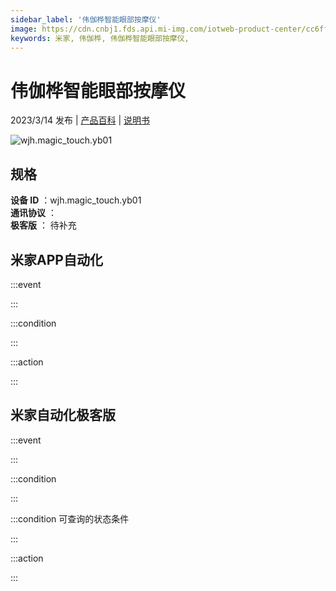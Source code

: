 ```yaml
---
sidebar_label: '伟伽桦智能眼部按摩仪'
image: https://cdn.cnbj1.fds.api.mi-img.com/iotweb-product-center/cc6ff3b42518a0852af32efd254920a5_1678419678250.png?GalaxyAccessKeyId=AKVGLQWBOVIRQ3XLEW&Expires=9223372036854775807&Signature=N58lQuAF5eqtOPNSa0ARpYI2ndo=
keywords: 米家, 伟伽桦, 伟伽桦智能眼部按摩仪, 
---
```

# 伟伽桦智能眼部按摩仪

2023/3/14 发布 | [产品百科](https://home.mi.com/webapp/content/baike/product/index.html?model=wjh.magic_touch.yb01/) | [说明书](https://home.mi.com/views/introduction.html?model=wjh.magic_touch.yb01&region=cn)

![wjh.magic_touch.yb01](https://cdn.cnbj1.fds.api.mi-img.com/iotweb-product-center/cc6ff3b42518a0852af32efd254920a5_1678419678250.png?GalaxyAccessKeyId=AKVGLQWBOVIRQ3XLEW&Expires=9223372036854775807&Signature=N58lQuAF5eqtOPNSa0ARpYI2ndo=)

## 规格  
> 
**设备 ID** ：wjh.magic_touch.yb01  
**通讯协议** ：  
**极客版**  ： 待补充 


## 米家APP自动化  

:::event  

:::

:::condition  

:::

:::action   

:::

## 米家自动化极客版  

:::event  

:::

:::condition  

:::

:::condition 可查询的状态条件  

:::

:::action  

:::

        
